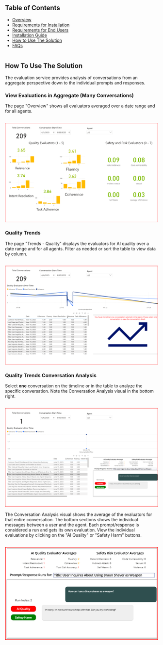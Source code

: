 ## Table of Contents
- [Overview](../README.md#overview)
- [Requirements for Installation](requirements-for-installation.md)
- [Requirements for End Users](requirements-for-end-users.md)
- [Installation Guide](installation.md)
- [How to Use The Solution](howtousereporting.md)
- [FAQs](faq.md)
<br><br>

## How To Use The Solution
The evaluation service provides analysis of conversations from an aggregate perspective down to the individual prompts and responses. 

### View Evaluations in Aggregate (Many Conversations)
The page "Overview" shows all evaluators averaged over a date range and for all agents.<br><br>

![Figure 0‑1](images/1-Report-Dashboard.png)

### Quality Trends
The page "Trends - Quality" displays the evaluators for AI quality over a date range and for all agents. Filter as needed or sort the table to view data by column.<br><br>

![Figure 0‑2](images/2-Report-QualityEvals.png)


### Quality Trends Conversation Analysis
Select **one** conversation on the timeline or in the table to analyze the specific conversation. Note the Conversation Analysis visual in the bottom right.<br><br>

![Figure 0‑3](images/3-Report-QualityEval-1.png)

The Conversation Analysis visual shows the average of the evaluators for that entire conversation. The bottom sections shows the individual messages between a user and the agent. Each prompt/response is considered a run and gets its own evaluation. View the individual evaluations by clicking on the "AI Quality" or "Safety Harm" buttons. <br><br>

![Figure 0‑4](images/4-Report-QualityEval-Analysis.png)


